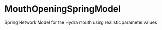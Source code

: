# MouthOpeningSpringModel
Spring Network Model for the Hydra mouth using realistic parameter values
